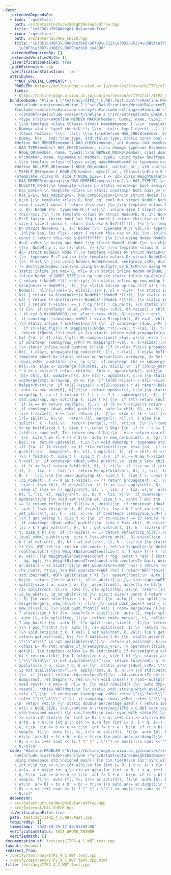 ```yaml
---
data:
  _extendedDependsOn:
  - icon: ':question:'
    path: src/DataStructure/WeightBalancedTree.hpp
    title: "\u6C38\u7D9AWeight-Balanced-Tree"
  - icon: ':question:'
    path: src/Internal/HAS_CHECK.hpp
    title: "\u30E1\u30F3\u30D0\u306E\u6709\u7121\u3092\u5224\u5B9A\u3059\u308B\u30C6\
      \u30F3\u30D7\u30EC\u30FC\u30C8 \u4ED6"
  _extendedRequiredBy: []
  _extendedVerifiedWith: []
  _isVerificationFailed: true
  _pathExtension: cpp
  _verificationStatusIcon: ':x:'
  attributes:
    '*NOT_SPECIAL_COMMENTS*': ''
    PROBLEM: https://onlinejudge.u-aizu.ac.jp/courses/lesson/8/ITP2/all/ITP2_4_C
    links:
    - https://onlinejudge.u-aizu.ac.jp/courses/lesson/8/ITP2/all/ITP2_4_C
  bundledCode: "#line 1 \"test/aoj/ITP2_4_C.WBT.test.cpp\"\n#define PROBLEM \"https://onlinejudge.u-aizu.ac.jp/courses/lesson/8/ITP2/all/ITP2_4_C\"\
    \n#include <iostream>\n#line 2 \"src/DataStructure/WeightBalancedTree.hpp\"\n\
    #include <vector>\n#include <array>\n#include <string>\n#include <tuple>\n#include\
    \ <cstddef>\n#include <cassert>\n#line 2 \"src/Internal/HAS_CHECK.hpp\"\n#include\
    \ <type_traits>\n#define MEMBER_MACRO(member, Dummy, name, type1, type2, last)\
    \ \\\n template <class tClass> struct name##member { \\\n  template <class U,\
    \ Dummy> static type1 check(U *); \\\n  static type2 check(...); \\\n  static\
    \ tClass *mClass; \\\n  last; \\\n };\n#define HAS_CHECK(member, Dummy) MEMBER_MACRO(member,\
    \ Dummy, has_, std::true_type, std::false_type, static const bool value= decltype(check(mClass))::value)\n\
    #define HAS_MEMBER(member) HAS_CHECK(member, int dummy= (&U::member, 0))\n#define\
    \ HAS_TYPE(member) HAS_CHECK(member, class dummy= typename U::member)\n#define\
    \ HOGE_OR(member, name, type2) \\\n MEMBER_MACRO(member, class dummy= typename\
    \ U::member, name, typename U::member, type2, using type= decltype(check(mClass)))\
    \ \\\n template <class tClass> using name##member##_t= typename name##member<tClass>::type;\n\
    #define NULLPTR_OR(member) HOGE_OR(member, nullptr_or_, std::nullptr_t);\n#define\
    \ MYSELF_OR(member) HOGE_OR(member, myself_or_, tClass);\n#line 9 \"src/DataStructure/WeightBalancedTree.hpp\"\
    \ntemplate <class M, size_t NODE_SIZE= 1 << 22> class WeightBalancedTree {\n HAS_MEMBER(op);\n\
    \ HAS_MEMBER(mapping);\n HAS_MEMBER(composition);\n HAS_TYPE(T);\n HAS_TYPE(E);\n\
    \ NULLPTR_OR(E);\n template <class L> static constexpr bool semigroup_v= std::conjunction_v<has_T<L>,\
    \ has_op<L>>;\n template <class L> static constexpr bool dual_v= std::conjunction_v<has_T<L>,\
    \ has_E<L>, has_mapping<L>, has_composition<L>>;\n struct NodeB {\n  size_t sz=\
    \ 0;\n };\n template <class D, bool sg, bool du> struct NodeD: NodeB {\n  inline\
    \ size_t size() const { return this->sz; }\n };\n template <class D> struct NodeD<D,\
    \ 1, 0>: NodeB {\n  typename M::T val;\n  inline size_t size() const { return\
    \ this->sz; }\n };\n template <class D> struct NodeD<D, 0, 1>: NodeB {\n  typename\
    \ M::E laz;\n  inline bool laz_flg() const { return this->sz >> 31; }\n  inline\
    \ size_t size() const { return this->sz & 0x7fffffff; }\n };\n template <class\
    \ D> struct NodeD<D, 1, 1>: NodeB {\n  typename M::T val;\n  typename M::E laz;\n\
    \  inline bool laz_flg() const { return this->sz >> 31; }\n  inline size_t size()\
    \ const { return this->sz & 0x7fffffff; }\n };\n using Node= NodeD<void, semigroup_v<M>,\
    \ dual_v<M>>;\n using np= Node *;\n struct NodeM: Node {\n  np ch[2];\n  NodeM()\
    \ {}\n  NodeM(np l, np r): ch{l, r} {}\n };\n template <class D, bool sg, bool\
    \ du> struct NodeLD: Node {};\n template <class D> struct NodeLD<D, 0, 1>: Node\
    \ {\n  typename M::T val;\n };\n template <class D> struct NodeLD<D, 0, 0>: Node\
    \ {\n  M val;\n };\n using NodeL= NodeLD<void, semigroup_v<M>, dual_v<M>>;\n using\
    \ T= decltype(NodeL::val);\n using E= nullptr_or_E_t<M>;\n using WBT= WeightBalancedTree;\n\
    \ static inline int nmi= 0, nli= 0;\n static inline NodeM nm[NODE_SIZE];\n static\
    \ inline NodeL nl[NODE_SIZE];\n np root;\n static inline np &ch(np t, bool rig)\
    \ { return ((NodeM *)t)->ch[rig]; }\n static inline np new_nm(np l, np r) { return\
    \ &(nm[nmi++]= NodeM(l, r)); }\n static inline np new_nl(T x) { return nl[nli]=\
    \ NodeL(), nl[nli].val= x, nl[nli].sz= 1, nl + nli++; }\n static inline np cp_nm(np\
    \ &t) { return t= &(nm[nmi++]= NodeM(*((NodeM *)t))); }\n static inline np cp_nl(np\
    \ &t) { return t= &(nl[nli++]= NodeL(*((NodeL *)t))); }\n static inline np cp_node(np\
    \ &t) { return t->size() == 1 ? cp_nl(t) : cp_nm(t); }\n static inline void update(np\
    \ t) {\n  if constexpr (dual_v<M>) t->sz= (ch(t, 0)->size() + ch(t, 1)->size())\
    \ | (t->sz & 0x80000000);\n  else t->sz= ch(t, 0)->size() + ch(t, 1)->size();\n\
    \  if constexpr (semigroup_v<M>) t->val= M::op(ch(t, 0)->val, ch(t, 1)->val);\n\
    \ }\n static inline T &reflect(np t) {\n  if constexpr (dual_v<M> && !semigroup_v<M>)\n\
    \   if (t->laz_flg()) M::mapping(((NodeL *)t)->val, t->laz, 1), t->sz&= 0x7fffffff;\n\
    \  return ((NodeL *)t)->val;\n }\n static inline void propagate(np t, const E\
    \ &x) {\n  if (t->laz_flg()) M::composition(t->laz, x);\n  else t->laz= x;\n \
    \ if constexpr (semigroup_v<M>) M::mapping(t->val, x, t->size());\n  t->sz|= 0x80000000;\n\
    \ }\n static inline void push(np t) {\n  if (t->laz_flg()) propagate(cp_node(ch(t,\
    \ 0)), t->laz), propagate(cp_node(ch(t, 1)), t->laz), t->sz&= 0x7fffffff;\n }\n\
    \ template <bool b> static inline np helper(std::array<np, 2> &m) {\n  if constexpr\
    \ (dual_v<M>) push(m[b]);\n  np c;\n  if constexpr (b) c= submerge({m[0], ch(m[1],\
    \ 0)});\n  else c= submerge({ch(m[0], 1), m[1]});\n  if (ch(cp_nm(m[b]), b)->size()\
    \ * 4 >= c->size()) return ch(m[b], !b)= c, update(m[b]), m[b];\n  return ch(m[b],\
    \ !b)= ch(c, b), update(ch(c, b)= m[b]), update(c), c;\n }\n static inline np\
    \ submerge(std::array<np, 2> m) {\n  if (m[0]->size() > m[1]->size() * 4) return\
    \ helper<0>(m);\n  if (m[1]->size() > m[0]->size() * 4) return helper<1>(m);\n\
    \  auto t= new_nm(m[0], m[1]);\n  return update(t), t;\n }\n static inline np\
    \ merge(np l, np r) { return !l ? r : !r ? l : submerge({l, r}); }\n static inline\
    \ std::pair<np, np> split(np t, size_t k) {\n  if (!t) return {nullptr, nullptr};\n\
    \  if (k == 0) return {nullptr, t};\n  if (k >= t->size()) return {t, nullptr};\n\
    \  if constexpr (dual_v<M>) push(t);\n  auto l= ch(t, 0), r= ch(t, 1);\n  if (size_t\
    \ lsz= l->size(); k == lsz) return {l, r};\n  else if (k < lsz) {\n   auto [ll,\
    \ lr]= split(l, k);\n   return {ll, merge(lr, r)};\n  } else {\n   auto [rl, rr]=\
    \ split(r, k - lsz);\n   return {merge(l, rl), rr};\n  }\n }\n template <class\
    \ S> np build(size_t l, size_t r, const S &bg) {\n  if (r - l == 1) {\n   if constexpr\
    \ (std::is_same_v<S, T>) return new_nl(bg);\n   else return new_nl(*(bg + l));\n\
    \  }\n  size_t m= (l + r) / 2;\n  auto t= new_nm(build(l, m, bg), build(m, r,\
    \ bg));\n  return update(t), t;\n }\n void dump(np t, typename std::vector<T>::iterator\
    \ it) {\n  if (t->size() == 1) *it= reflect(t);\n  else {\n   if constexpr (dual_v<M>)\
    \ push(t);\n   dump(ch(t, 0), it), dump(ch(t, 1), it + ch(t, 0)->size());\n  }\n\
    \ }\n T fold(np t, size_t l, size_t r) {\n  if (l <= 0 && t->size() <= r) return\
    \ t->val;\n  if constexpr (dual_v<M>) push(t);\n  size_t lsz= ch(t, 0)->size();\n\
    \  if (r <= lsz) return fold(ch(t, 0), l, r);\n  if (lsz <= l) return fold(ch(t,\
    \ 1), l - lsz, r - lsz);\n  return M::op(fold(ch(t, 0), l, lsz), fold(ch(t, 1),\
    \ 0, r - lsz));\n }\n void apply(np &t, size_t l, size_t r, const E &x) {\n  if\
    \ (cp_node(t); l <= 0 && t->size() <= r) return propagate(t, x), void();\n  push(t);\n\
    \  size_t lsz= ch(t, 0)->size();\n  if (r <= lsz) apply(ch(t, 0), l, r, x);\n\
    \  else if (lsz <= l) apply(ch(t, 1), l - lsz, r - lsz, x);\n  else apply(ch(t,\
    \ 0), l, lsz, x), apply(ch(t, 1), 0, r - lsz, x);\n  if constexpr (semigroup_v<M>)\
    \ update(t);\n }\n void set_val(np &t, size_t k, const T &x) {\n  if (t->size()\
    \ == 1) return reflect(cp_nl(t))= x, void();\n  if constexpr (dual_v<M>) push(t);\n\
    \  size_t lsz= ch(cp_nm(t), 0)->size();\n  lsz > k ? set_val(ch(t, 0), k, x) :\
    \ set_val(ch(t, 1), k - lsz, x);\n  if constexpr (semigroup_v<M>) update(t);\n\
    \ }\n T get_val(np t, size_t k) {\n  if (t->size() == 1) return reflect(t);\n\
    \  if constexpr (dual_v<M>) push(t);\n  size_t lsz= ch(t, 0)->size();\n  return\
    \ lsz > k ? get_val(ch(t, 0), k) : get_val(ch(t, 1), k - lsz);\n }\n T &at_val(np\
    \ t, size_t k) {\n  if (t->size() == 1) return reflect(cp_nl(t));\n  if constexpr\
    \ (dual_v<M>) push(t);\n  size_t lsz= ch(cp_nm(t), 0)->size();\n  return lsz >\
    \ k ? at_val(ch(t, 0), k) : at_val(ch(t, 1), k - lsz);\n }\n static WBT id_to_wbt(np\
    \ t) {\n  WBT ret;\n  return ret.root= t, ret;\n }\npublic:\n WeightBalancedTree():\
    \ root(nullptr) {}\n WeightBalancedTree(size_t n, T val= T()) { root= build(0,\
    \ n, val); }\n WeightBalancedTree(const T *bg, const T *ed) { root= build(0, ed\
    \ - bg, bg); }\n WeightBalancedTree(const std::vector<T> &ar): WeightBalancedTree(ar.data(),\
    \ ar.data() + ar.size()){};\n WBT &operator+=(WBT rhs) { return root= merge(root,\
    \ rhs.root), *this; }\n WBT operator+(WBT rhs) { return WBT(*this)+= rhs; }\n\
    \ std::pair<WBT, WBT> split(size_t k) {\n  assert(root);\n  auto [l, r]= split(root,\
    \ k);\n  return {id_to_wbt(l), id_to_wbt(r)};\n }\n std::tuple<WBT, WBT, WBT>\
    \ split3(size_t a, size_t b) {\n  assert(root), assert(a <= b);\n  auto [tmp,\
    \ r]= split(root, b);\n  auto [l, c]= split(tmp, a);\n  return {id_to_wbt(l),\
    \ id_to_wbt(c), id_to_wbt(r)};\n }\n size_t size() const { return root ? root->size()\
    \ : 0; }\n void insert(size_t k, T val) {\n  auto [l, r]= split(root, k);\n  root=\
    \ merge(merge(l, new_nl(val)), r);\n }\n void push_back(T val) { root= merge(root,\
    \ new_nl(val)); }\n void push_front(T val) { root= merge(new_nl(val), root); }\n\
    \ T erase(size_t k) {\n  assert(k < size());\n  auto [l, tmp]= split(root, k);\n\
    \  auto [t, r]= split(tmp, 1);\n  return root= merge(l, r), reflect(t);\n }\n\
    \ T pop_back() {\n  auto [l, t]= split(root, size() - 1);\n  return root= l, reflect(t);\n\
    \ }\n T pop_front() {\n  auto [t, r]= split(root, 1);\n  return root= r, reflect(t);\n\
    \ }\n void set(size_t k, T val) { set_val(root, k, val); }\n T get(size_t k) {\
    \ return get_val(root, k); }\n T &at(size_t k) {\n  static_assert(!semigroup_v<M>,\
    \ \"\\\"at\\\" is not available\\n\");\n  return at_val(root, k);\n }\n template\
    \ <class L= M> std::enable_if_t<semigroup_v<L>, T> operator[](size_t k) { return\
    \ get(k); }\n template <class L= M> std::enable_if_t<!semigroup_v<L>, T> &operator[](size_t\
    \ k) { return at(k); }\n T fold(size_t a, size_t b) {\n  static_assert(semigroup_v<M>,\
    \ \"\\\"fold\\\" is not available\\n\");\n  return fold(root, a, b);\n }\n void\
    \ apply(size_t a, size_t b, E x) {\n  static_assert(dual_v<M>, \"\\\"apply\\\"\
    \ is not available\\n\");\n  apply(root, a, b, x);\n }\n std::vector<T> dump()\
    \ {\n  if (!root) return std::vector<T>();\n  std::vector<T> ret(size());\n  return\
    \ dump(root, ret.begin()), ret;\n }\n void clear() { root= nullptr; }\n static\
    \ void reset() { nmi= 0, nli= 0; }\n void rebuild() {\n  auto dmp= dump();\n \
    \ reset(), *this= WBT(dmp);\n }\n static std::string which_available() {\n  std::string\
    \ ret= \"\";\n  if constexpr (semigroup_v<M>) ret+= \"\\\"fold\\\" \";\n  else\
    \ ret+= \"\\\"at\\\" \";\n  if constexpr (dual_v<M>) ret+= \"\\\"apply\\\" \"\
    ;\n  return ret;\n }\n static double percentage_used() { return 100. * std::max(nmi,\
    \ nli) / NODE_SIZE; }\n};\n#line 4 \"test/aoj/ITP2_4_C.WBT.test.cpp\"\nusing namespace\
    \ std;\nsigned main() {\n cin.tie(0);\n ios::sync_with_stdio(0);\n int n;\n cin\
    \ >> n;\n int a[n];\n for (int i= 0; i < n; i++) cin >> a[i];\n WeightBalancedTree<int>\
    \ ar(a, a + n);\n int q;\n cin >> q;\n for (int i= 0; i < q; i++) {\n  int b,\
    \ e, t;\n  cin >> b >> e >> t;\n  int f= t + e - b;\n  if (t < b) swap(b, t),\
    \ swap(e, f);\n  auto [tl, tc, tr]= ar.split3(t, f);\n  auto [bl, bc, br]= tl.split3(b,\
    \ e);\n  ar= bl + tc + br + bc + tr;\n }\n auto ans= ar.dump();\n for (int i=\
    \ 0; i < n; i++) cout << (i ? \" \" : \"\") << ans[i];\n cout << '\\n';\n return\
    \ 0;\n}\n"
  code: "#define PROBLEM \"https://onlinejudge.u-aizu.ac.jp/courses/lesson/8/ITP2/all/ITP2_4_C\"\
    \n#include <iostream>\n#include \"src/DataStructure/WeightBalancedTree.hpp\"\n\
    using namespace std;\nsigned main() {\n cin.tie(0);\n ios::sync_with_stdio(0);\n\
    \ int n;\n cin >> n;\n int a[n];\n for (int i= 0; i < n; i++) cin >> a[i];\n WeightBalancedTree<int>\
    \ ar(a, a + n);\n int q;\n cin >> q;\n for (int i= 0; i < q; i++) {\n  int b,\
    \ e, t;\n  cin >> b >> e >> t;\n  int f= t + e - b;\n  if (t < b) swap(b, t),\
    \ swap(e, f);\n  auto [tl, tc, tr]= ar.split3(t, f);\n  auto [bl, bc, br]= tl.split3(b,\
    \ e);\n  ar= bl + tc + br + bc + tr;\n }\n auto ans= ar.dump();\n for (int i=\
    \ 0; i < n; i++) cout << (i ? \" \" : \"\") << ans[i];\n cout << '\\n';\n return\
    \ 0;\n}"
  dependsOn:
  - src/DataStructure/WeightBalancedTree.hpp
  - src/Internal/HAS_CHECK.hpp
  isVerificationFile: true
  path: test/aoj/ITP2_4_C.WBT.test.cpp
  requiredBy: []
  timestamp: '2023-10-29 17:46:55+09:00'
  verificationStatus: TEST_WRONG_ANSWER
  verifiedWith: []
documentation_of: test/aoj/ITP2_4_C.WBT.test.cpp
layout: document
redirect_from:
- /verify/test/aoj/ITP2_4_C.WBT.test.cpp
- /verify/test/aoj/ITP2_4_C.WBT.test.cpp.html
title: test/aoj/ITP2_4_C.WBT.test.cpp
---
```

